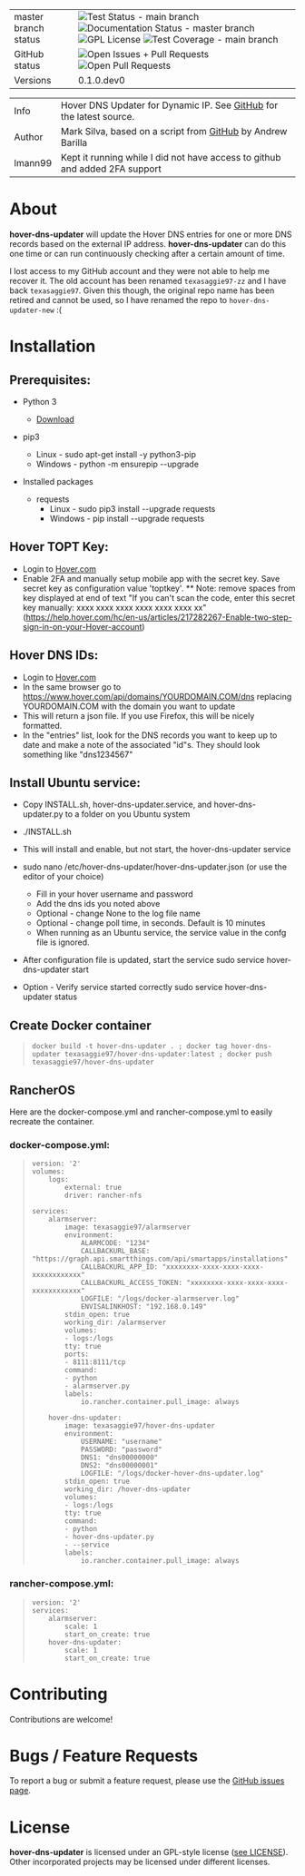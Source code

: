 | | |
| --- | --- |
| master branch status | ![Test Status - main branch](https://github.com/texasaggie97/hover-dns-updater-new/actions/workflows/test-packages/badge.svg "Test Status - main branch") ![Documentation Status - master branch](https://readthedocs.org/projects/hover-dns-updater/badge/?version=latest "Documentation Status - master branch") ![GPL License](https://img.shields.io/badge/License-GPL-yellow.svg "GPL License") ![Test Coverage - main branch](https://coveralls.io/repos/github/texasaggie97/hover-dns-updater-new/badge.svg?branch=main&dummy=no_cache_please_1 "Test Coverage - main branch") |
| GitHub status | ![Open Issues + Pull Requests](https://img.shields.io/github/issues/texasaggie97/hover-dns-updater-new.svg "Open Issues + Pull Requests") ![Open Pull Requests](https://img.shields.io/github/issues-pr/texasaggie97/hover-dns-updater-new.svg "Open Pull Requests") |
| Versions | 0.1.0.dev0 |

| | |
| --- | --- |
| Info | Hover DNS Updater for Dynamic IP. See [GitHub](https://github.com/texasaggie97/hover-dns-updater/)  for the latest source. |
| Author | Mark Silva, based on a script from [GitHub](https://gist.github.com/andybarilla/b0dd93e71ff18303c059) by Andrew Barilla |
| lmann99 | Kept it running while I did not have access to github and added 2FA support |

About
=====

**hover-dns-updater** will update the Hover DNS entries for one or more
DNS records based on the external IP address. **hover-dns-updater** can
do this one time or can run continuously checking after a certain amount
of time.

I lost access to my GitHub account and they were not able to help me recover
it. The old account has been renamed `texasaggie97-zz` and I have back 
`texasaggie97`. Given this though, the original repo name has been retired 
and cannot be used, so I have renamed the repo to `hover-dns-updater-new` :(

Installation
============

Prerequisites:
--------------

-   Python 3  
    -   [Download](https://www.python.org/downloads/)

-   pip3  
    -   Linux - sudo apt-get install -y python3-pip
    -   Windows - python -m ensurepip --upgrade

-   Installed packages  
    -   requests  
        -   Linux - sudo pip3 install --upgrade requests
        -   Windows - pip install --upgrade requests

Hover TOPT Key:
---------------

-   Login to [Hover.com](https://hover.com)
-   Enable 2FA and manually setup mobile app with the secret key.  Save secret key as configuration value 'toptkey'.
    ** Note: remove spaces from key displayed at end of text "If you can't scan the code, enter this secret key manually: xxxx xxxx xxxx xxxx xxxx xxxx xx"
    (https://help.hover.com/hc/en-us/articles/217282267-Enable-two-step-sign-in-on-your-Hover-account)

Hover DNS IDs:
--------------

-   Login to [Hover.com](https://hover.com)
-   In the same browser go to
    https://www.hover.com/api/domains/YOURDOMAIN.COM/dns replacing
    YOURDOMAIN.COM with the domain you want to update
-   This will return a json file. If you use Firefox, this will be
    nicely formatted.
-   In the "entries" list, look for the DNS records you want to keep up
    to date and make a note of the associated "id"s. They should look
    something like "dns1234567"

Install Ubuntu service:
-----------------------

-   Copy INSTALL.sh, hover-dns-updater.service, and hover-dns-updater.py
    to a folder on you Ubuntu system
-   ./INSTALL.sh
-   This will install and enable, but not start, the hover-dns-updater
    service
-   sudo nano /etc/hover-dns-updater/hover-dns-updater.json (or use the editor of your choice)  
    -   Fill in your hover username and password
    -   Add the dns ids you noted above
    -   Optional - change None to the log file name
    -   Optional - change poll time, in seconds. Default is 10 minutes
    -   When running as an Ubuntu service, the service value in the
        confg file is ignored.

-   After configuration file is updated, start the service
    sudo service hover-dns-updater start
-   Option - Verify service started correctly
    sudo service hover-dns-updater status

Create Docker container
-----------------------

>     docker build -t hover-dns-updater . ; docker tag hover-dns-updater texasaggie97/hover-dns-updater:latest ; docker push texasaggie97/hover-dns-updater

RancherOS
---------

Here are the docker-compose.yml and rancher-compose.yml to easily recreate the container.

### docker-compose.yml:

>     version: '2'
>     volumes:
>         logs:
>             external: true
>             driver: rancher-nfs
>
>     services:
>         alarmserver:
>             image: texasaggie97/alarmserver
>             environment:
>                 ALARMCODE: "1234"
>                 CALLBACKURL_BASE: "https://graph.api.smartthings.com/api/smartapps/installations"
>                 CALLBACKURL_APP_ID: "xxxxxxxx-xxxx-xxxx-xxxx-xxxxxxxxxxxx"
>                 CALLBACKURL_ACCESS_TOKEN: "xxxxxxxx-xxxx-xxxx-xxxx-xxxxxxxxxxxx"
>                 LOGFILE: "/logs/docker-alarmserver.log"
>                 ENVISALINKHOST: "192.168.0.149"
>             stdin_open: true
>             working_dir: /alarmserver
>             volumes:
>             - logs:/logs
>             tty: true
>             ports:
>             - 8111:8111/tcp
>             command:
>             - python
>             - alarmserver.py
>             labels:
>                 io.rancher.container.pull_image: always
>
>         hover-dns-updater:
>             image: texasaggie97/hover-dns-updater
>             environment:
>                 USERNAME: "username"
>                 PASSWORD: "password"
>                 DNS1: "dns00000000"
>                 DNS2: "dns00000001"
>                 LOGFILE: "/logs/docker-hover-dns-updater.log"
>             stdin_open: true
>             working_dir: /hover-dns-updater
>             volumes:
>             - logs:/logs
>             tty: true
>             command:
>             - python
>             - hover-dns-updater.py
>             - --service
>             labels:
>                 io.rancher.container.pull_image: always

### rancher-compose.yml:

>     version: '2'
>     services:
>         alarmserver:
>             scale: 1
>             start_on_create: true
>         hover-dns-updater:
>             scale: 1
>             start_on_create: true


Contributing
============

Contributions are welcome!

Bugs / Feature Requests
=======================

To report a bug or submit a feature request, please use the [GitHub
issues page](https://github.com/texasaggie97/hover-dns-updater-new/issues).

License
=======

**hover-dns-updater** is licensed under an GPL-style license ([see
LICENSE](https://github.com/texasaggie97/hover-dns-updater-new/blob/master/LICENSE)).
Other incorporated projects may be licensed under different licenses.
